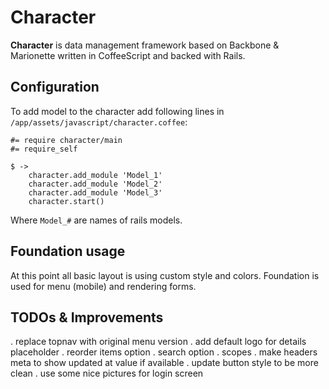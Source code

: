 # Character

**Character** is data management framework based on Backbone & Marionette written in CoffeeScript and backed with Rails.


## Configuration

To add model to the character add following lines in ```/app/assets/javascript/character.coffee```:

    #= require character/main
    #= require_self

    $ ->
        character.add_module 'Model_1'
        character.add_module 'Model_2'
        character.add_module 'Model_3'
        character.start()

Where ```Model_#``` are names of rails models.

## Foundation usage

At this point all basic layout is using custom style and colors. Foundation is used for menu (mobile) and rendering forms.


## TODOs & Improvements

. replace topnav with original menu version
. add default logo for details placeholder
. reorder items option
. search option
. scopes
. make headers meta to show updated at value if available
. update button style to be more clean
. use some nice pictures for login screen